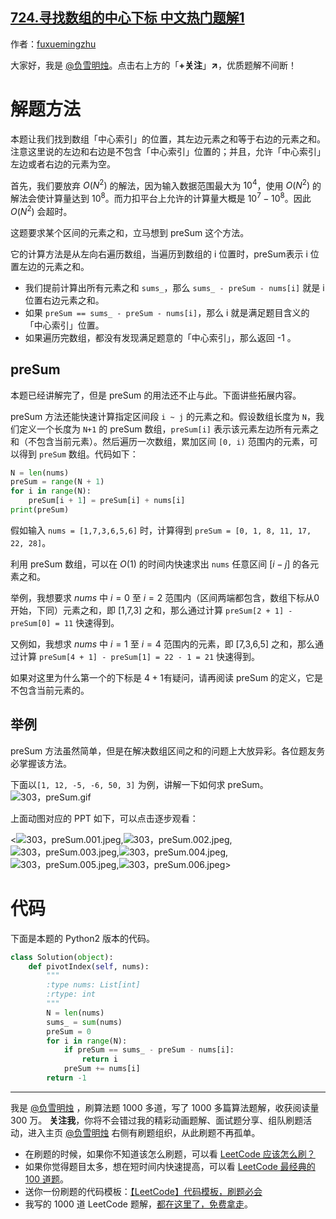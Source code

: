 ## [724.寻找数组的中心下标 中文热门题解1](https://leetcode.cn/problems/find-pivot-index/solutions/100000/xiang-jie-presumhao-de-ti-jie-ying-gai-k-mzsg)

作者：[fuxuemingzhu](https://leetcode.cn/u/fuxuemingzhu)

大家好，我是 [@负雪明烛](https://leetcode-cn.com/u/fuxuemingzhu/)。点击右上方的「**+关注**」**↗**，优质题解不间断！


# 解题方法

本题让我们找到数组「中心索引」的位置，其左边元素之和等于右边的元素之和。注意这里说的左边和右边是不包含「中心索引」位置的；并且，允许「中心索引」左边或者右边的元素为空。

首先，我们要放弃 $O(N ^ 2)$ 的解法，因为输入数据范围最大为 $10^4$，使用 $O(N ^ 2)$ 的解法会使计算量达到 $10 ^ 8$。而力扣平台上允许的计算量大概是 $10^7  - 10^8$。因此 $O(N ^ 2)$ 会超时。

这题要求某个区间的元素之和，立马想到 preSum 这个方法。


它的计算方法是从左向右遍历数组，当遍历到数组的 i 位置时，preSum表示 i 位置左边的元素之和。

- 我们提前计算出所有元素之和 `sums_`，那么 `sums_ - preSum - nums[i]` 就是 i 位置右边元素之和。
- 如果 `preSum == sums_ - preSum - nums[i]`，那么 i 就是满足题目含义的「中心索引」位置。
- 如果遍历完数组，都没有发现满足题意的「中心索引」，那么返回 -1 。

## preSum

本题已经讲解完了，但是 preSum 的用法还不止与此。下面讲些拓展内容。

preSum 方法还能快速计算指定区间段 `i ~ j` 的元素之和。假设数组长度为 `N`，我们定义一个长度为 `N+1` 的 preSum 数组，`preSum[i]` 表示该元素左边所有元素之和（不包含当前元素）。然后遍历一次数组，累加区间 `[0, i)` 范围内的元素，可以得到 `preSum` 数组。代码如下：

```python
N = len(nums)
preSum = range(N + 1)
for i in range(N):
    preSum[i + 1] = preSum[i] + nums[i]
print(preSum)
```

假如输入 `nums = [1,7,3,6,5,6]` 时，计算得到 `preSum = [0, 1, 8, 11, 17, 22, 28]`。

利用 preSum 数组，可以在 $O(1)$ 的时间内快速求出 `nums` 任意区间 $[i - j]$ 的各元素之和。

举例，我想要求 $nums$ 中 $i = 0$ 至 $i = 2$ 范围内（区间两端都包含，数组下标从0开始，下同）元素之和，即 [1,7,3] 之和，那么通过计算 `preSum[2 + 1] - preSum[0] = 11` 快速得到。

又例如，我想求 $nums$ 中 $i = 1$ 至 $i = 4$ 范围内的元素，即 [7,3,6,5] 之和，那么通过计算 `preSum[4 + 1] - preSum[1] = 22 - 1 = 21` 快速得到。

如果对这里为什么第一个的下标是 $4 + 1$有疑问，请再阅读 preSum 的定义，它是不包含当前元素的。

## 举例

preSum 方法虽然简单，但是在解决数组区间之和的问题上大放异彩。各位题友务必掌握该方法。

下面以`[1, 12, -5, -6, 50, 3]` 为例，讲解一下如何求 preSum。
![303，preSum.gif](https://pic.leetcode-cn.com/1614561004-TEQwGZ-303%EF%BC%8CpreSum.gif)

上面动图对应的 PPT 如下，可以点击逐步观看：


<![303，preSum.001.jpeg](https://pic.leetcode-cn.com/1614561078-CmVEXp-303%EF%BC%8CpreSum.001.jpeg),![303，preSum.002.jpeg](https://pic.leetcode-cn.com/1614561078-pZQChF-303%EF%BC%8CpreSum.002.jpeg),![303，preSum.003.jpeg](https://pic.leetcode-cn.com/1614561078-vwDMNT-303%EF%BC%8CpreSum.003.jpeg),![303，preSum.004.jpeg](https://pic.leetcode-cn.com/1614561078-plsaBQ-303%EF%BC%8CpreSum.004.jpeg),![303，preSum.005.jpeg](https://pic.leetcode-cn.com/1614561078-pynHut-303%EF%BC%8CpreSum.005.jpeg),![303，preSum.006.jpeg](https://pic.leetcode-cn.com/1614561078-EtYYoY-303%EF%BC%8CpreSum.006.jpeg)>



# 代码



下面是本题的 Python2 版本的代码。

```python
class Solution(object):
    def pivotIndex(self, nums):
        """
        :type nums: List[int]
        :rtype: int
        """
        N = len(nums)
        sums_ = sum(nums)
        preSum = 0
        for i in range(N):
            if preSum == sums_ - preSum - nums[i]:
                return i
            preSum += nums[i]
        return -1
```

----
我是 [@负雪明烛](https://leetcode-cn.com/u/fuxuemingzhu/) ，刷算法题 1000 多道，写了 1000 多篇算法题解，收获阅读量 300 万。
**关注我**，你将不会错过我的精彩动画题解、面试题分享、组队刷题活动，进入主页 [@负雪明烛](https://leetcode-cn.com/u/fuxuemingzhu/) 右侧有刷题组织，从此刷题不再孤单。

- 在刷题的时候，如果你不知道该怎么刷题，可以看 [LeetCode 应该怎么刷？](https://mp.weixin.qq.com/s/viDYrSlF5INEhVWiJhM2EQ)
- 如果你觉得题目太多，想在短时间内快速提高，可以看 [LeetCode 最经典的 100 道题](https://mp.weixin.qq.com/s/e51CEkEP6Wz850JYbgz8dw)。
- 送你一份刷题的代码模板：[【LeetCode】代码模板，刷题必会](https://blog.csdn.net/fuxuemingzhu/article/details/101900729)
- 我写的 1000 道 LeetCode 题解，[都在这里了，免费拿走](https://fuxuemingzhu.cn/)。